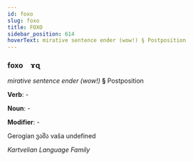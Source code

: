 ```yaml
---
id: foxo
slug: foxo
title: FOXO
sidebar_position: 614
hoverText: mirative sentence ender (wow!) § Postposition
---
```


### foxo&emsp;<span kind="abugida">ɤɋ</span>

*mirative sentence ender (wow!)* **§** Postposition

**Verb**: -

**Noun**: -

**Modifier**: -

Gerogian ვაშა vaša undefined

*Kartvelian Language Family*